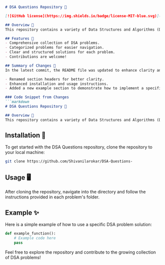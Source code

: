 ```markdown
# DSA Questions Repository 🚀

[![GitHub license](https://img.shields.io/badge/license-MIT-blue.svg)](LICENSE) ![GitHub stars](https://img.shields.io/github/stars/Shivanilarokar/DSA-Questions-?style=social)

## Overview 🌟
This repository contains a variety of Data Structures and Algorithms (DSA) problems designed to help you enhance your coding skills and prepare for technical interviews. Each problem is categorized, making it easier to navigate and find specific topics.

## Features 🎉
- Comprehensive collection of DSA problems.
- Categorized problems for easier navigation.
- Clear and structured solutions for each problem.
- Contributions are welcome! 

## Summary of Changes 📝
In the latest commit, the README file was updated to enhance clarity and improve the overall presentation. Key changes include:

- Renamed section headers for better clarity.
- Enhanced installation and usage instructions.
- Added a new example section to demonstrate how to implement a specific DSA problem.

### Code Snippet from Changes
```markdown
# DSA Questions Repository 🚀

## Overview 🌟
This repository contains a variety of Data Structures and Algorithms (DSA) problems...
```

## Installation 🔧
To get started with the DSA Questions repository, clone the repository to your local machine:

```bash
git clone https://github.com/Shivanilarokar/DSA-Questions-
```

## Usage 🖥️
After cloning the repository, navigate into the directory and follow the instructions provided in each problem's folder.

## Example ✨
Here is a simple example of how to use a specific DSA problem solution:

```python
def example_function():
    # Example code here
    pass
```

Feel free to explore the repository and contribute to the growing collection of DSA problems!
```